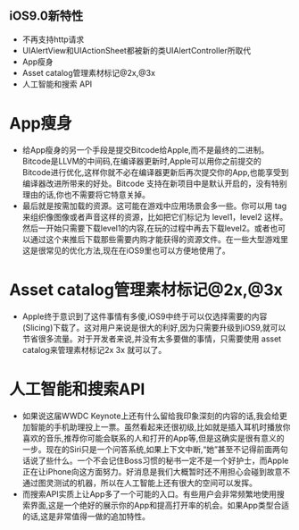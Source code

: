 ## iOS9.0新特性
- 不再支持http请求
- UIAlertView和UIActionSheet都被新的类UIAlertController所取代
- App瘦身
- Asset catalog管理素材标记@2x,@3x
- 人工智能和搜索 API

# App瘦身
- 给App瘦身的另一个手段是提交Bitcode给Apple,而不是最终的二进制。Bitcode是LLVM的中间码,在编译器更新时,Apple可以用你之前提交的 Bitcode进行优化,这样你就不必在编译器更新后再次提交你的App,也能享受到编译器改进所带来的好处。Bitcode 支持在新项目中是默认开启的，没有特别理由的话,你也不需要将它特意关掉。
- 最后就是按需加载的资源。这可能在游戏中应用场景会多一些。你可以用 tag 来组织像图像或者声音这样的资源，比如把它们标记为 level1，level2 这样。然后一开始只需要下载level1的内容,在玩的过程中再去下载level2。或者也可以通过这个来推后下载那些需要内购才能获得的资源文件。在一些大型游戏里这是很常见的优化方法,现在在iOS9里也可以方便地使用了。

# Asset catalog管理素材标记@2x,@3x
- Apple终于意识到了这件事情有多傻,iOS9中终于可以仅选择需要的内容 (Slicing)下载了。这对用户来说是很大的利好,因为只需要升级到iOS9,就可以节省很多流量。对于开发者来说,并没有太多要做的事情，只需要使用 asset catalog来管理素材标记2x 3x 就可以了。

# 人工智能和搜索API
- 如果说这届WWDC Keynote上还有什么留给我印象深刻的内容的话,我会给更加智能的手机助理投上一票。虽然看起来还很初级,比如就是插入耳机时播放你喜欢的音乐,推荐你可能会联系的人和打开的App等,但是这确实是很有意义的一步。现在的Siri只是一个问答系统,如果上下文中断,“她”甚至不记得前面两句话说了些什么。一个不会记住Boss习惯的秘书一定不是一个好护士，而Apple正在让iPhone向这方面努力。好消息是我们大概暂时还不用担心会碰到故意不通过图灵测试的机器，所以在人工智能上还有很大的空间可以发挥。
- 而搜索API实质上让App多了一个可能的入口。有些用户会非常频繁地使用搜索界面,这是一个绝好的展示你的App和提高打开率的机会。如果App类型合适的话,这是非常值得一做的追加特性。